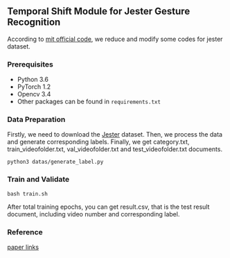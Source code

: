 ## Temporal Shift Module for Jester Gesture Recognition 

According to [mit official code](https://github.com/mit-han-lab/temporal-shift-module), we reduce and modify some codes for jester dataset.

### Prerequisites

* Python 3.6
* PyTorch 1.2
* Opencv 3.4
* Other packages can be found in ```requirements.txt```

### Data Preparation

Firstly, we need to download the [Jester](https://20bn.com/datasets/jester/v1) dataset. Then, we process the data and generate corresponding labels. Finally, we get category.txt, train_videofolder.txt, val_videofolder.txt and test_videofolder.txt documents.

`python3 datas/generate_label.py`

### Train and Validate

`bash train.sh`

After total training epochs, you can get result.csv, that is the test result document, including video number and corresponding label.

### Reference

[paper links](https://arxiv.org/abs/1811.08383)
